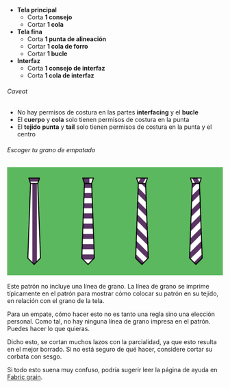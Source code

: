 -   **Tela principal**
    -   Corta **1 consejo**
    -   Cortar **1 cola**
-   **Tela fina**
    -   Corta **1 punta de alineación**
    -   Cortar **1 cola de forro**
    -   Cortar **1 bucle**
-   **Interfaz**
    -   Corta **1 consejo de interfaz**
    -   Corta **1 cola de interfaz**

<Warning>

###### Caveat

-   No hay permisos de costura en las partes **interfacing** y el **bucle**
-   El **cuerpo** y **cola** solo tienen permisos de costura en la punta
-   El **tejido** **punta** y **tail** solo tienen permisos de costura en la punta y el centro

</Warning>

<Tip>

###### Escoger tu grano de empatado

![Un tejido, diferentes granos y diferentes vínculos. No te preocupes por las reglas, haz lo que quieras](tie-grain.png)

Este patrón no incluye una línea de grano. La línea de grano se imprime típicamente en el patrón para mostrar cómo colocar su patrón en su tejido, en relación con el grano de la tela.

Para un empate, cómo hacer esto no es tanto una regla sino una elección personal. Como tal, no hay ninguna línea de grano impresa en el patrón. Puedes hacer lo que quieras.

Dicho esto, se cortan muchos lazos con la parcialidad, ya que esto resulta en el mejor borrado. Si no está seguro de qué hacer, considere cortar su corbata con sesgo.

Si todo esto suena muy confuso, podría sugerir leer la página de ayuda en [Fabric grain](/docs/cowing/tel-grain).

</Tip>
